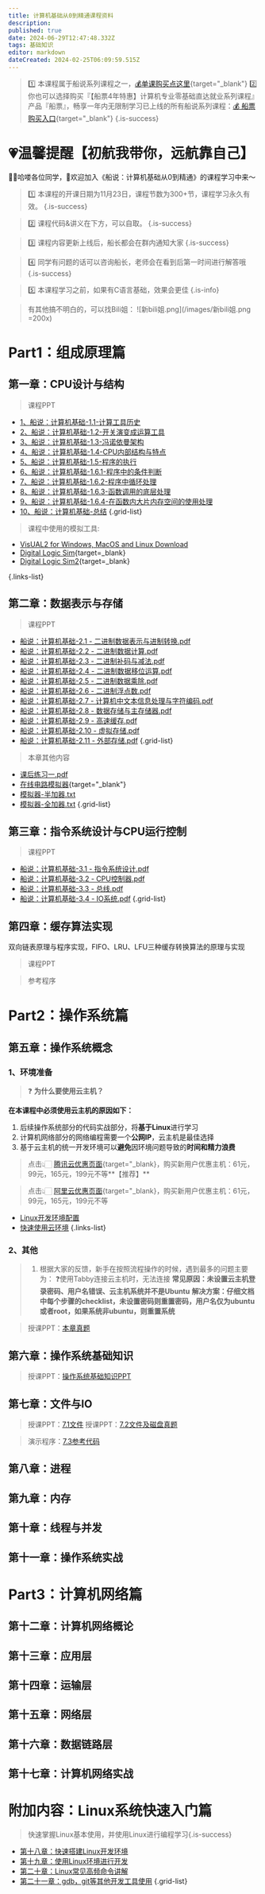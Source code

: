 ```yaml
---
title: 计算机基础从0到精通课程资料
description: 
published: true
date: 2024-06-29T12:47:48.332Z
tags: 基础知识
editor: markdown
dateCreated: 2024-02-25T06:09:59.515Z
---
```


> :one: 本课程属于船说系列课程之一，[💰单课购买点这里](https://www.bilibili.com/cheese/play/ss7381){target="_blank"}
> :two: 你也可以选择购买『【船票4年特惠】计算机专业零基础直达就业系列课程』产品『船票』，畅享一年内无限制学习已上线的所有船说系列课程：[💰 船票购买入口](https://b23.tv/Bk1ydbx){target="_blank"}
{.is-success}


# 💗温馨提醒【初航我带你，远航靠自己】

🙋‍♂️哈喽各位同学，👏欢迎加入《船说：计算机基础从0到精通》的课程学习中来～

> 1️⃣ 本课程的开课日期为11月23日，课程节数为300+节，课程学习永久有效。
{.is-success}

> 2️⃣ 课程代码&讲义在下方，可以自取。
{.is-success}

> 3️⃣ 课程内容更新上线后，船长都会在群内通知大家
{.is-success}

> 4️⃣ 同学有问题的话可以咨询船长，老师会在看到后第一时间进行解答哦
{.is-success}

> 5️⃣ 本课程学习之前，如果有C语言基础，效果会更佳
{.is-info}

> 有其他搞不明白的，可以找Bili姐：
![新bili姐.png](/images/新bili姐.png =200x)

# Part1：组成原理篇



## 第一章：CPU设计与结构

> 课程PPT
- [1、船说：计算机基础-1.1-计算工具历史](computer_base_resource/Part1/chapter01/computer_base_chapter01_1.1.pdf)
- [2、船说：计算机基础-1.2-开关演变成运算工具](computer_base_resource/Part1/chapter01/computer_base_chapter01_1.2.pdf)
- [3、船说：计算机基础-1.3-冯诺依曼架构](computer_base_resource/Part1/chapter01/computer_base_chapter01_1.3.pdf)
- [4、船说：计算机基础-1.4-CPU内部结构与特点](computer_base_resource/Part1/chapter01/computer_base_chapter01_1.4.pdf)
- [5、船说：计算机基础-1.5-程序的执行](computer_base_resource/Part1/chapter01/computer_base_chapter01_1.5.pdf)
- [6、船说：计算机基础-1.6.1-程序中的条件判断](computer_base_resource/Part1/chapter01/computer_base_chapter01_1.6.1.pdf)
- [7、船说：计算机基础-1.6.2-程序中循环处理](computer_base_resource/Part1/chapter01/computer_base_chapter01_1.6.2.pdf)
- [8、船说：计算机基础-1.6.3-函数调用的底层处理](computer_base_resource/Part1/chapter01/computer_base_chapter01_1.6.3.pdf)
- [9、船说：计算机基础-1.6.4-在函数内大片内存空间的使用处理](computer_base_resource/Part1/chapter01/computer_base_chapter01_1.6.4.pdf)
- [10、船说：计算机基础-总结](computer_base_resource/Part1/chapter01/computer_base_chapter01_last.pdf)
{.grid-list}

> 课程中使用的模拟工具: 
- [VisUAL2 for Windows, MacOS and Linux Download](https://scc416.github.io/Visual2-doc/download)
- [Digital Logic Sim](https://sebastian.itch.io/digital-logic-sim){target=_blank}
- [Digital Logic Sim2](https://limeinc.itch.io/digital-logic-sim2){target=_blank}

{.links-list}



## 第二章：数据表示与存储

> 课程PPT

- [船说：计算机基础-2.1 - 二进制数据表示与进制转换.pdf](computer_base_resource/Part1/chapter02/pptx/computer_base_chapter02_2.1.pdf)
- [船说：计算机基础-2.2 - 二进制数据计算.pdf](computer_base_resource/Part1/chapter02/pptx/computer_base_chapter02_2.2.pdf)
- [船说：计算机基础-2.3 - 二进制补码与减法.pdf](computer_base_resource/Part1/chapter02/pptx/computer_base_chapter02_2.3.pdf)
- [船说：计算机基础-2.4 - 二进制数据移位运算.pdf](computer_base_resource/Part1/chapter02/pptx/computer_base_chapter02_2.4.pdf)
- [船说：计算机基础-2.5 - 二进制数据乘除.pdf](computer_base_resource/Part1/chapter02/pptx/computer_base_chapter02_2.5.pdf)
- [船说：计算机基础-2.6 - 二进制浮点数.pdf](computer_base_resource/Part1/chapter02/pptx/computer_base_chapter02_2.6.pdf)
- [船说：计算机基础-2.7 - 计算机中文本信息处理与字符编码.pdf](computer_base_resource/Part1/chapter02/pptx/computer_base_chapter02_2.7.pdf)
- [船说：计算机基础-2.8 - 数据存储与主存储器.pdf](computer_base_resource/Part1/chapter02/pptx/computer_base_chapter02_2.8.pdf)
- [船说：计算机基础-2.9 - 高速缓存.pdf](computer_base_resource/Part1/chapter02/pptx/computer_base_chapter02_2.9.pdf)
- [船说：计算机基础-2.10 - 虚拟存储.pdf](computer_base_resource/Part1/chapter02/pptx/computer_base_chapter02_2.10.pdf)
- [船说：计算机基础-2.11 - 外部存储.pdf](computer_base_resource/Part1/chapter02/pptx/computer_base_chapter02_2.11.pdf)
{.grid-list}

> 本章其他内容
- [课后练习一.pdf](computer_base_resource/Part1/chapter02/homework/computer_base_chapter02_homework01.pdf)
- [在线电路模拟器](https://exp.xiaogd.net/circuitjs1-zh/circuitjs.html){target="_blank"}
- [模拟器-半加器.txt](computer_base_resource/Part1/chapter02/code/half-add.txt)
- [模拟器-全加器.txt](computer_base_resource/Part1/chapter02/code/full-add.txt)
{.grid-list}

## 第三章：指令系统设计与CPU运行控制

> 课程PPT

- [船说：计算机基础-3.1 - 指令系统设计.pdf](computer_base_resource/Part1/chapter03/computer_base_chapter03_3.1.pdf)
- [船说：计算机基础-3.2 - CPU控制器.pdf](computer_base_resource/Part1/chapter03/computer_base_chapter03_3.2.pdf)
- [船说：计算机基础-3.3 - 总线.pdf](computer_base_resource/Part1/chapter03/computer_base_chapter03_3.3.pdf)
- [船说：计算机基础-3.4 - IO系统.pdf](computer_base_resource/Part1/chapter03/computer_base_chapter03_3.4.pdf)
{.grid-list}

## 第四章：缓存算法实现
双向链表原理与程序实现，FIFO、LRU、LFU三种缓存转换算法的原理与实现

> 课程PPT

> 参考程序



# Part2：操作系统篇
## 第五章：操作系统概念
### 1、环境准备

>❓ **为什么要使用云主机？**


**在本课程中必须使用云主机的原因如下：**

1. 后续操作系统部分的代码实战部分，将**基于Linux**进行学习
2. 计算机网络部分的网络编程需要一个**公网IP**，云主机是最佳选择
3. 基于云主机的统一开发环境可以**避免**因环境问题导致的**时间和精力浪费**

> 点击👆🏻 [腾讯云优惠页面](https://curl.qcloud.com/nEpnHWTj){target="_blank}，购买新用户优惠主机：61元，99元，165元，199元不等**【推荐】**

> 点击👆🏻 [阿里云优惠页面](https://www.aliyun.com/daily-act/ecs/activity_selection?userCode=qiird2gj){target="_blank}，购买新用户优惠主机：61元，99元，165元，199元不等



- [Linux开发环境配置](https://wiki.haizeix.com/courses_resource/cloud_usage/Linux%E5%BC%80%E5%8F%91%E7%8E%AF%E5%A2%83%E9%85%8D%E7%BD%AE.md) 
- [快速使用云环境](https://wiki.haizeix.com/zh/courses_resource/cloud_usage/%E5%BF%AB%E9%80%9F%E4%BD%BF%E7%94%A8%E4%BA%91%E7%8E%AF%E5%A2%83) 
{.links-list}

### 2、其他

> 1. 根据大家的反馈，新手在按照流程操作的时候，遇到最多的问题主要为：
    ❓使用Tabby连接云主机时，无法连接
        **常见原因：未设置云主机登录密码、用户名错误、云主机系统并不是Ubuntu**
        **解决方案：仔细文档中每个步骤的checklist，未设置密码则重置密码，用户名仅为ubuntu或者root，如果系统非ubuntu，则重置系统**

> 授课PPT：[本章真题](computer_base_resource/Part2/chapter05/计算机基础_第五章_真题.pdf)
## 第六章：操作系统基础知识
> 授课PPT：[操作系统基础知识PPT](computer_base_resource/Part2/chapter06/计算机基础_第六章PPT.pdf)

## 第七章：文件与IO
> 授课PPT：[7.1文件](computer_base_resource/Part2/chapter07/7.1文件.pdf)
> 授课PPT：[7.2文件及磁盘真题](computer_base_resource/Part2/chapter07/7.2文件及磁盘真题.pdf)

> 演示程序：[7.3参考代码](computer_base_resource/Part2/chapter07/demo_code7.3.md)


## 第八章：进程
## 第九章：内存
## 第十章：线程与并发
## 第十一章：操作系统实战

# Part3：计算机网络篇
## 第十二章：计算机网络概论
## 第十三章：应用层
## 第十四章：运输层
## 第十五章：网络层
## 第十六章：数据链路层
## 第十七章：计算机网络实战

# 附加内容：Linux系统快速入门篇
> 快速掌握Linux基本使用，并使用Linux进行编程学习{.is-success}
- [第十八章：快速搭建Linux开发环境]()
- [第十九章：使用Linux环境进行开发]()
- [第二十章：Linux常见高频命令讲解]()
- [第二十一章：gdb，git等其他开发工具使用]()
{.grid-list}

